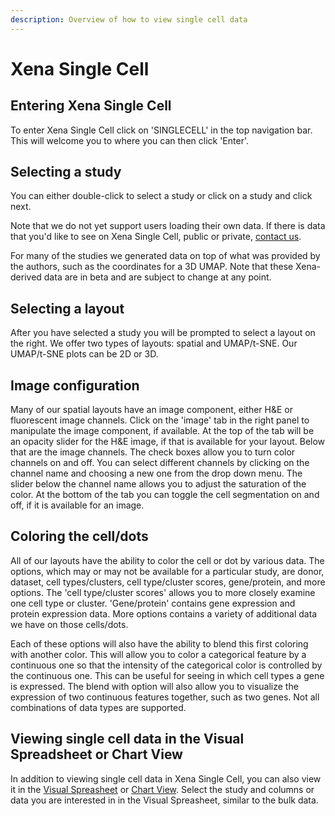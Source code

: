 ```yaml
---
description: Overview of how to view single cell data
---
```


# Xena Single Cell

## Entering Xena Single Cell

To enter Xena Single Cell click on 'SINGLECELL' in the top navigation bar. This will welcome you to where you can then click 'Enter'.

## Selecting a study

You can either double-click to select a study or click on a study and click next.

Note that we do not yet support users loading their own data. If there is data that you'd like to see on Xena Single Cell, public or private, [contact us](../contact-us.md).

For many of the studies we generated data on top of what was provided by the authors, such as the coordinates for a 3D UMAP. Note that these Xena-derived data are in beta and are subject to change at any point.

## Selecting a layout

After you have selected a study you will be prompted to select a layout on the right. We offer two types of layouts: spatial and UMAP/t-SNE. Our UMAP/t-SNE plots can be 2D or 3D.

## Image configuration

Many of our spatial layouts have an image component, either H\&E or fluorescent image channels. Click on the 'image' tab in the right panel to manipulate the image component, if available. At the top of the tab will be an opacity slider for the H\&E image, if that is available for your layout. Below that are the image channels. The check boxes allow you to turn color channels on and off. You can select different channels by clicking on the channel name and choosing a new one from the drop down menu. The slider below the channel name allows you to adjust the saturation of the color. At the bottom of the tab you can toggle the cell segmentation on and off, if it is available for an image.

## Coloring the cell/dots

All of our layouts have the ability to color the cell or dot by various data. The options, which may or may not be available for a particular study, are donor, dataset, cell types/clusters, cell type/cluster scores, gene/protein, and more options. The 'cell type/cluster scores' allows you to more closely examine one cell type or cluster. 'Gene/protein' contains gene expression and protein expression data. More options contains a variety of additional data we have on those cells/dots.

Each of these options will also have the ability to blend this first coloring with another color. This will allow you to color a categorical feature by a continuous one so that the intensity of the categorical color is controlled by the continuous one. This can be useful for seeing in which cell types a gene is expressed. The blend with option will also allow you to visualize the expression of two continuous features together, such as two genes. Not all combinations of data types are supported.

## Viewing single cell data in the Visual Spreadsheet or Chart View

In addition to viewing single cell data in Xena Single Cell, you can also view it in the [Visual Spreasheet](visual-spreadsheet/) or [Chart View](chart-view.md). Select the study and columns or data you are interested in in the Visual Spreasheet, similar to the bulk data.
